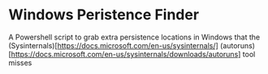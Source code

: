 # Windows Peristence Finder
A Powershell script to grab extra persistence locations in Windows that the (Sysinternals)[https://docs.microsoft.com/en-us/sysinternals/] (autoruns)[https://docs.microsoft.com/en-us/sysinternals/downloads/autoruns] tool misses
